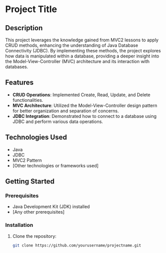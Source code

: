 # Project Title

## Description

This project leverages the knowledge gained from MVC2 lessons to apply CRUD methods, enhancing the understanding of Java Database Connectivity (JDBC). By implementing these methods, the project explores how data is manipulated within a database, providing a deeper insight into the Model-View-Controller (MVC) architecture and its interaction with databases.

## Features

- **CRUD Operations**: Implemented Create, Read, Update, and Delete functionalities.
- **MVC Architecture**: Utilized the Model-View-Controller design pattern for better organization and separation of concerns.
- **JDBC Integration**: Demonstrated how to connect to a database using JDBC and perform various data operations.

## Technologies Used

- Java
- JDBC
- MVC2 Pattern
- [Other technologies or frameworks used]

## Getting Started

### Prerequisites

- Java Development Kit (JDK) installed
- [Any other prerequisites]

### Installation

1. Clone the repository:
   ```bash
   git clone https://github.com/yourusername/projectname.git
